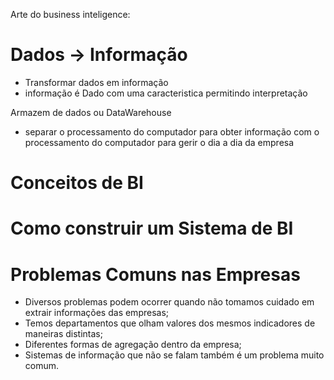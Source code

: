 
Arte do business inteligence:
# Dados -> Informação

- Transformar dados em informação
- informação é Dado com uma caracteristica permitindo interpretação


Armazem de dados ou DataWarehouse

- separar o processamento do computador para obter informação com o processamento do computador para gerir o dia a dia da empresa



# Conceitos de BI


# Como construir um Sistema de BI


# Problemas Comuns nas Empresas
- Diversos problemas podem ocorrer quando não tomamos cuidado em extrair informações das empresas;
- Temos departamentos que olham valores dos mesmos indicadores de maneiras distintas;
- Diferentes formas de agregação dentro da empresa;
- Sistemas de informação que não se falam também é um problema muito comum.
